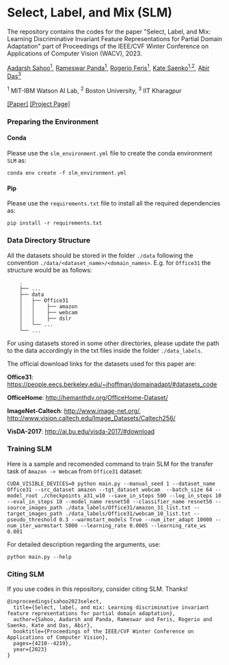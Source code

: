 # Select, Label, and Mix (SLM)

The repository contains the codes for the paper "Select, Label, and Mix: Learning Discriminative Invariant Feature Representations for Partial Domain Adaptation" part of Proceedings of the IEEE/CVF Winter Conference on Applications of Computer Vision (WACV), 2023.

[Aadarsh Sahoo<sup>1</sup>](https://aadsah.github.io/), [Rameswar Panda<sup>1</sup>](https://rpand002.github.io/), [Rogerio Feris<sup>1</sup>](https://www.rogerioferis.org/), [Kate Saenko<sup>1,2</sup>](http://ai.bu.edu/ksaenko.html), [Abir Das<sup>3</sup>](https://cse.iitkgp.ac.in/~adas/)

<sup>1</sup> MIT-IBM Watson AI Lab, <sup>2</sup> Boston University, <sup>3</sup> IIT Kharagpur

[[Paper]](https://openaccess.thecvf.com/content/WACV2023/papers/Sahoo_Select_Label_and_Mix_Learning_Discriminative_Invariant_Feature_Representations_for_WACV_2023_paper.pdf) [[Project Page]](https://cvir.github.io/projects/slm)


### Preparing the Environment

#### Conda 
Please use the `slm_environment.yml` file to create the conda environment `SLM` as:

```
conda env create -f slm_environment.yml
```

#### Pip
Please use the `requirements.txt` file to install all the required dependencies as:

```
pip install -r requirements.txt
```

### Data Directory Structure
All the datasets should be stored in the folder `./data` following the convention `./data/<dataset_name>/<domain_names>`. E.g. for `Office31` the structure would be as follows:

```
    .
    ├── ...
    ├── data
    │   ├── Office31
    │   │    ├── amazon
    │   │    ├── webcam
    │   │    ├── dslr
    │   └── ...
    └── ...
```

For using datasets stored in some other directories, please update the path to the data accordingly in the txt files inside the folder `./data_labels`.

The official download links for the datasets used for this paper are:

**Office31**: https://people.eecs.berkeley.edu/~jhoffman/domainadapt/#datasets_code

**OfficeHome**: http://hemanthdv.org/OfficeHome-Dataset/

**ImageNet-Caltech**: http://www.image-net.org/, http://www.vision.caltech.edu/Image_Datasets/Caltech256/

**VisDA-2017**: http://ai.bu.edu/visda-2017/#download

### Training SLM
Here is a sample and recomended command to train SLM for the transfer task of `Amazon -> Webcam` from `Office31` dataset:

```
CUDA_VISIBLE_DEVICES=0 python main.py --manual_seed 1 --dataset_name Office31 --src_dataset amazon --tgt_dataset webcam  --batch_size 64 --model_root ./checkpoints_a31_w10 --save_in_steps 500 --log_in_steps 10 --eval_in_steps 10 --model_name resnet50 --classifier_name resnet50 --source_images_path ./data_labels/Office31/amazon_31_list.txt --target_images_path ./data_labels/Office31/webcam_10_list.txt --pseudo_threshold 0.3 --warmstart_models True --num_iter_adapt 10000 --num_iter_warmstart 5000 --learning_rate 0.0005 --learning_rate_ws 0.001
```

For detailed description regarding the arguments, use:

```
python main.py --help
```

### Citing SLM

If you use codes in this repository, consider citing SLM. Thanks!

```
@inproceedings{sahoo2023select,
  title={Select, label, and mix: Learning discriminative invariant feature representations for partial domain adaptation},
  author={Sahoo, Aadarsh and Panda, Rameswar and Feris, Rogerio and Saenko, Kate and Das, Abir},
  booktitle={Proceedings of the IEEE/CVF Winter Conference on Applications of Computer Vision},
  pages={4210--4219},
  year={2023}
}
```